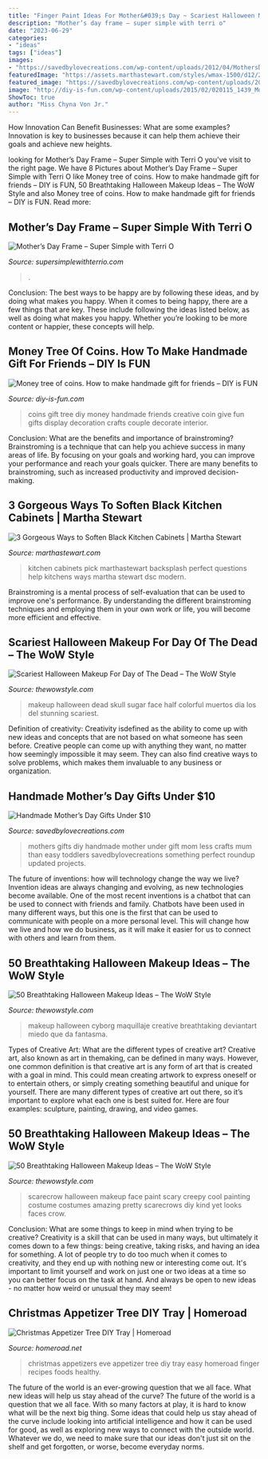 ```yaml
---
title: "Finger Paint Ideas For Mother&#039;s Day ~ Scariest Halloween Makeup For Day Of The Dead – The Wow Style"
description: "Mother’s day frame – super simple with terri o"
date: "2023-06-29"
categories:
- "ideas"
tags: ["ideas"]
images:
- "https://savedbylovecreations.com/wp-content/uploads/2012/04/MothersDayGiftsPin.png"
featuredImage: "https://assets.marthastewart.com/styles/wmax-1500/d12/20151210-DSC/20151210-DSC_0090.jpg?itok=HDOe38Mj"
featured_image: "https://savedbylovecreations.com/wp-content/uploads/2012/04/MothersDayGiftsPin.png"
image: "http://diy-is-fun.com/wp-content/uploads/2015/02/020115_1439_Moneytreeof10.jpg"
ShowToc: true
author: "Miss Chyna Von Jr."
---
```



How Innovation Can Benefit Businesses: What are some examples?
Innovation is key to businesses because it can help them achieve their goals and achieve new heights.

	

		
looking for Mother’s Day Frame – Super Simple with Terri O you've visit to the right page. We have 8 Pictures about Mother’s Day Frame – Super Simple with Terri O like Money tree of coins. How to make handmade gift for friends – DIY is FUN, 50 Breathtaking Halloween Makeup Ideas – The WoW Style and also Money tree of coins. How to make handmade gift for friends – DIY is FUN. Read more:
		
    
## Mother’s Day Frame – Super Simple With Terri O

<img loading=lazy src="https://www.supersimplewithterrio.com/wp-content/uploads/2011/04/mothers-day-frame.jpg" onerror="this.onerror=null;this.src='https://tse2.mm.bing.net/th?id=OIP.Z2TwdSTDDjT9XLdy4A5b9QHaFj&amp;pid=15.1';" alt="Mother’s Day Frame – Super Simple with Terri O">

_Source: supersimplewithterrio.com_

>. 

	

Conclusion: The best ways to be happy are by following these ideas, and by doing what makes you happy.
When it comes to being happy, there are a few things that are key. These include following the ideas listed below, as well as doing what makes you happy. Whether you’re looking to be more content or happier, these concepts will help.

    
## Money Tree Of Coins. How To Make Handmade Gift For Friends – DIY Is FUN

<img loading=lazy src="http://diy-is-fun.com/wp-content/uploads/2015/02/020115_1439_Moneytreeof10.jpg" onerror="this.onerror=null;this.src='https://tse3.mm.bing.net/th?id=OIP.Lkp3KDBXiLkivCjSrX-ssAAAAA&amp;pid=15.1';" alt="Money tree of coins. How to make handmade gift for friends – DIY is FUN">

_Source: diy-is-fun.com_

>coins gift tree diy money handmade friends creative coin give fun gifts display decoration crafts couple decorate interior. 

	

Conclusion: What are the benefits and importance of brainstroming?
Brainstroming is a technique that can help you achieve success in many areas of life. By focusing on your goals and working hard, you can improve your performance and reach your goals quicker. There are many benefits to brainstroming, such as increased productivity and improved decision-making.

    
## 3 Gorgeous Ways To Soften Black Kitchen Cabinets | Martha Stewart

<img loading=lazy src="https://assets.marthastewart.com/styles/wmax-1500/d12/20151210-DSC/20151210-DSC_0090.jpg?itok=HDOe38Mj" onerror="this.onerror=null;this.src='https://tse1.mm.bing.net/th?id=OIP.tzB2Uh-xW3KQLNZNtGrlHgHaKh&amp;pid=15.1';" alt="3 Gorgeous Ways to Soften Black Kitchen Cabinets | Martha Stewart">

_Source: marthastewart.com_

>kitchen cabinets pick marthastewart backsplash perfect questions help kitchens ways martha stewart dsc modern. 

	

Brainstroming is a mental process of self-evaluation that can be used to improve one's performance. By understanding the different brainstroming techniques and employing them in your own work or life, you will become more efficient and effective.

    
## Scariest Halloween Makeup For Day Of The Dead – The WoW Style

<img loading=lazy src="http://thewowstyle.com/wp-content/uploads/2016/07/Stunning-Day-of-The-Dead-Halloween-Makeup.jpg" onerror="this.onerror=null;this.src='https://tse1.mm.bing.net/th?id=OIP.K03_OaRBeq-kcdnzjvPpzQHaJ3&amp;pid=15.1';" alt="Scariest Halloween Makeup For Day of The Dead – The WoW Style">

_Source: thewowstyle.com_

>makeup halloween dead skull sugar face half colorful muertos dia los del stunning scariest. 

	

Definition of creativity:
Creativity isdefined as the ability to come up with new ideas and concepts that are not based on what someone has seen before. Creative people can come up with anything they want, no matter how seemingly impossible it may seem. They can also find creative ways to solve problems, which makes them invaluable to any business or organization.

    
## Handmade Mother’s Day Gifts Under $10

<img loading=lazy src="https://savedbylovecreations.com/wp-content/uploads/2012/04/MothersDayGiftsPin.png" onerror="this.onerror=null;this.src='https://tse1.mm.bing.net/th?id=OIP.sLxn_vSi44atdyoNhBNj9AHaJ4&amp;pid=15.1';" alt="Handmade Mother’s Day Gifts Under $10">

_Source: savedbylovecreations.com_

>mothers gifts diy handmade mother under gift mom less crafts mum than easy toddlers savedbylovecreations something perfect roundup updated projects. 

	

The future of inventions: how will technology change the way we live?
Invention ideas are always changing and evolving, as new technologies become available. One of the most recent inventions is a chatbot that can be used to connect with friends and family. Chatbots have been used in many different ways, but this one is the first that can be used to communicate with people on a more personal level. This will change how we live and how we do business, as it will make it easier for us to connect with others and learn from them.

    
## 50 Breathtaking Halloween Makeup Ideas – The WoW Style

<img loading=lazy src="http://thewowstyle.com/wp-content/uploads/2016/08/Creative-Halloween-Makeup-Ideas.jpg" onerror="this.onerror=null;this.src='https://tse2.mm.bing.net/th?id=OIP.W-fOT3yt7vLIj6oGr-zkpAHaL3&amp;pid=15.1';" alt="50 Breathtaking Halloween Makeup Ideas – The WoW Style">

_Source: thewowstyle.com_

>makeup halloween cyborg maquillaje creative breathtaking deviantart miedo que da fantasma. 

	

Types of Creative Art: What are the different types of creative art?
Creative art, also known as art in themaking, can be defined in many ways. However, one common definition is that creative art is any form of art that is created with a goal in mind. This could mean creating artwork to express oneself or to entertain others, or simply creating something beautiful and unique for yourself. There are many different types of creative art out there, so it’s important to explore what each one is best suited for. Here are four examples: sculpture, painting, drawing, and video games.

    
## 50 Breathtaking Halloween Makeup Ideas – The WoW Style

<img loading=lazy src="http://thewowstyle.com/wp-content/uploads/2016/08/scary-scarecrow-Halloween-Makeup-face-paint.jpg" onerror="this.onerror=null;this.src='https://tse2.mm.bing.net/th?id=OIP.CTRlKNDtheuQ9WBsWgjIWQHaLT&amp;pid=15.1';" alt="50 Breathtaking Halloween Makeup Ideas – The WoW Style">

_Source: thewowstyle.com_

>scarecrow halloween makeup face paint scary creepy cool painting costume costumes amazing pretty scarecrows diy kind yet looks faces crow. 

	

Conclusion: What are some things to keep in mind when trying to be creative?
Creativity is a skill that can be used in many ways, but ultimately it comes down to a few things: being creative, taking risks, and having an idea for something. A lot of people try to do too much when it comes to creativity, and they end up with nothing new or interesting come out. It's important to limit yourself and work on just one or two ideas at a time so you can better focus on the task at hand. And always be open to new ideas - no matter how weird or unusual they may seem!

    
## Christmas Appetizer Tree DIY Tray | Homeroad

<img loading=lazy src="https://4.bp.blogspot.com/-Jwjz2xgm-cY/VJrXuXbVEBI/AAAAAAAAiN0/zo2UEU-DmVo/s1600/tree%2Bpin.jpg" onerror="this.onerror=null;this.src='https://tse2.mm.bing.net/th?id=OIP.f8dDSDpjg5y-xE_H0dUnYAHaOT&amp;pid=15.1';" alt="Christmas Appetizer Tree DIY Tray | Homeroad">

_Source: homeroad.net_

>christmas appetizers eve appetizer tree diy tray easy homeroad finger recipes foods healthy. 

	

The future of the world is an ever-growing question that we all face. What new ideas will help us stay ahead of the curve?
The future of the world is a question that we all face. With so many factors at play, it is hard to know what will be the next big thing. Some ideas that could help us stay ahead of the curve include looking into artificial intelligence and how it can be used for good, as well as exploring new ways to connect with the outside world. Whatever we do, we need to make sure that our ideas don't just sit on the shelf and get forgotten, or worse, become everyday norms.

